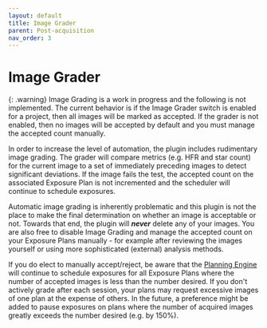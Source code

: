 ```yaml
---
layout: default
title: Image Grader
parent: Post-acquisition
nav_order: 3
---
```


# Image Grader

{: .warning}
Image Grading is a work in progress and the following is not implemented.  The current behavior is if the Image Grader switch is enabled for a project, then all images will be marked as accepted.  If the grader is not enabled, then no images will be accepted by default and you must manage the accepted count manually.

In order to increase the level of automation, the plugin includes rudimentary image grading.  The grader will compare metrics (e.g. HFR and star count) for the current image to a set of immediately preceding images to detect significant deviations.  If the image fails the test, the accepted count on the associated Exposure Plan is not incremented and the scheduler will continue to schedule exposures.

Automatic image grading is inherently problematic and this plugin is not the place to make the final determination on whether an image is acceptable or not.  Towards that end, the plugin will **_never_** delete any of your images.  You are also free to disable Image Grading and manage the accepted count on your Exposure Plans manually - for example after reviewing the images yourself or using more sophisticated (external) analysis methods.

If you do elect to manually accept/reject, be aware that the [Planning Engine](../concepts.html#planning-engine) will continue to schedule exposures for all Exposure Plans where the number of accepted images is less than the number desired.  If you don't actively grade after each session, your plans may request excessive images of one plan at the expense of others.  In the future, a preference might be added to pause exposures on plans where the number of acquired images greatly exceeds the number desired (e.g. by 150%).
